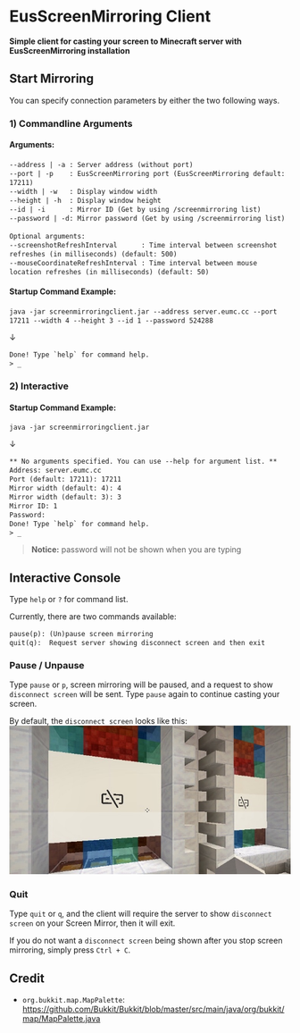 # EusScreenMirroring Client
**Simple client for casting your screen to Minecraft server with EusScreenMirroring installation**




## Start Mirroring
You can specify connection parameters by either the two following ways.
### 1) Commandline Arguments
#### Arguments:
```
--address | -a : Server address (without port)
--port | -p    : EusScreenMirroring port (EusScreenMirroring default: 17211)
--width | -w   : Display window width
--height | -h  : Display window height
--id | -i      : Mirror ID (Get by using /screenmirroring list)
--password | -d: Mirror password (Get by using /screenmirroring list)

Optional arguments:
--screenshotRefreshInterval      : Time interval between screenshot refreshes (in milliseconds) (default: 500)
--mouseCoordinateRefreshInterval : Time interval between mouse location refreshes (in milliseconds) (default: 50)
```
#### Startup Command Example:
```shell
java -jar screenmirroringclient.jar --address server.eumc.cc --port 17211 --width 4 --height 3 --id 1 --password 524288
```
↓
```
Done! Type `help` for command help.
> _
```



### 2) Interactive

#### Startup Command Example:
```shell
java -jar screenmirroringclient.jar
```
↓
```
** No arguments specified. You can use --help for argument list. **
Address: server.eumc.cc
Port (default: 17211): 17211
Mirror width (default: 4): 4
Mirror width (default: 3): 3
Mirror ID: 1
Password: 
Done! Type `help` for command help.
> _
```
> **Notice:** password will not be shown when you are typing






## Interactive Console
Type `help` or `?` for command list.

Currently, there are two commands available:
```
pause(p): (Un)pause screen mirroring
quit(q):  Request server showing disconnect screen and then exit
```

### Pause / Unpause
Type `pause` or `p`, screen mirroring will be paused, and a request to show `disconnect screen` will be sent. Type `pause` again to continue casting your screen.

By default, the `disconnect screen` looks like this:
![Disconnect Screen](image/disconnect_screen.jpg)



### Quit

Type `quit` or `q`, and the client will require the server to show `disconnect screen` on your Screen Mirror, then it will exit.

If you do not want a `disconnect screen` being shown after you stop screen mirroring, simply press `Ctrl + C`.






## Credit
- `org.bukkit.map.MapPalette`: https://github.com/Bukkit/Bukkit/blob/master/src/main/java/org/bukkit/map/MapPalette.java